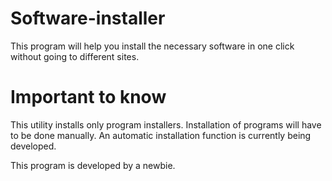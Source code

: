 # Software-installer
This program will help you install the necessary software in one click without going to different sites. 
# Important to know
This utility installs only program installers. Installation of programs will have to be done manually. An automatic installation function is currently being developed.


This program is developed by a newbie.
